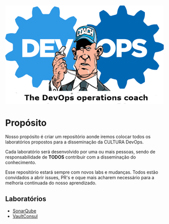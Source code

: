 ![DevOps](devops.png)

# Propósito

Nosso propósito é criar um repositório aonde iremos colocar todos os laboratórios propostos para a disseminação da CULTURA DevOps.

Cada laboratório será desenvolvido por uma ou mais pessoas, sendo de responsabilidade de **TODOS** contribuir com a disseminação do conhecimento.

Esse repositório estará sempre com novos labs e mudanças. Todos estão convidados a abrir issues, PR's e oque mais acharem necessário para a melhoria continuada do nosso aprendizado.

## Laboratórios

* [SonarQube](SonarQube-Labs)
* [VaultConsul](VaultConsul-Labs)
